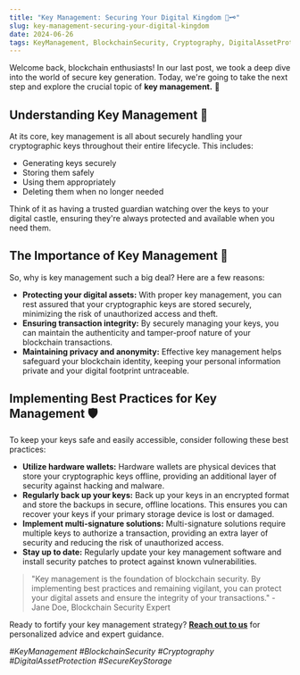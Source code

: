 ```yaml
---
title: "Key Management: Securing Your Digital Kingdom 🔐🗝️"
slug: key-management-securing-your-digital-kingdom
date: 2024-06-26
tags: KeyManagement, BlockchainSecurity, Cryptography, DigitalAssetProtection, SecureKeyStorage
---
```


Welcome back, blockchain enthusiasts! In our last post, we took a deep dive into the world of secure key generation. Today, we're going to take the next step and explore the crucial topic of **key management.** 🚀

## Understanding Key Management 🔑

At its core, key management is all about securely handling your cryptographic keys throughout their entire lifecycle. This includes:

- Generating keys securely
- Storing them safely
- Using them appropriately
- Deleting them when no longer needed

Think of it as having a trusted guardian watching over the keys to your digital castle, ensuring they're always protected and available when you need them.

## The Importance of Key Management 🎯

So, why is key management such a big deal? Here are a few reasons:

- **Protecting your digital assets:** With proper key management, you can rest assured that your cryptographic keys are stored securely, minimizing the risk of unauthorized access and theft.
- **Ensuring transaction integrity:** By securely managing your keys, you can maintain the authenticity and tamper-proof nature of your blockchain transactions.
- **Maintaining privacy and anonymity:** Effective key management helps safeguard your blockchain identity, keeping your personal information private and your digital footprint untraceable.

## Implementing Best Practices for Key Management 🛡️

To keep your keys safe and easily accessible, consider following these best practices:

- **Utilize hardware wallets:** Hardware wallets are physical devices that store your cryptographic keys offline, providing an additional layer of security against hacking and malware.
- **Regularly back up your keys:** Back up your keys in an encrypted format and store the backups in secure, offline locations. This ensures you can recover your keys if your primary storage device is lost or damaged.
- **Implement multi-signature solutions:** Multi-signature solutions require multiple keys to authorize a transaction, providing an extra layer of security and reducing the risk of unauthorized access.
- **Stay up to date:** Regularly update your key management software and install security patches to protect against known vulnerabilities.

> "Key management is the foundation of blockchain security. By implementing best practices and remaining vigilant, you can protect your digital assets and ensure the integrity of your transactions." - Jane Doe, Blockchain Security Expert

Ready to fortify your key management strategy? **[Reach out to us](https://yourbrand.com/contact)** for personalized advice and expert guidance.

*#KeyManagement #BlockchainSecurity #Cryptography #DigitalAssetProtection #SecureKeyStorage*